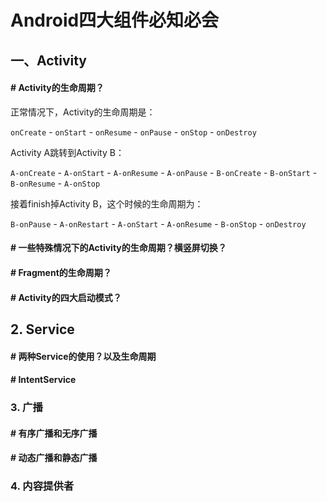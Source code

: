 # Android四大组件必知必会

## 一、Activity

#### # Activity的生命周期？

正常情况下，Activity的生命周期是：

`onCreate` - `onStart` - `onResume` - `onPause` - `onStop` - `onDestroy`

Activity A跳转到Activity B：

`A-onCreate` - `A-onStart` - `A-onResume` - `A-onPause` - `B-onCreate` - `B-onStart` - `B-onResume` - `A-onStop` 

接着finish掉Activity B，这个时候的生命周期为：

`B-onPause` - `A-onRestart` - `A-onStart` - `A-onResume` - `B-onStop` - `onDestroy`

#### # 一些特殊情况下的Activity的生命周期？横竖屏切换？

#### # Fragment的生命周期？

#### # Activity的四大启动模式？

## 2. Service

#### # 两种Service的使用？以及生命周期

#### # IntentService

### 3. 广播

#### # 有序广播和无序广播

#### # 动态广播和静态广播

### 4. 内容提供者

